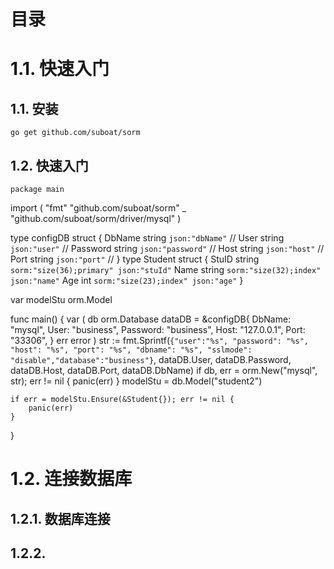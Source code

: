 # 目录
# 1.1. 快速入门
  ## 1.1. 安装
    go get github.com/suboat/sorm
  ## 1.2. 快速入门
    package main

import (
	"fmt"
	"github.com/suboat/sorm"
	_ "github.com/suboat/sorm/driver/mysql"
)

type configDB struct {
	DbName   string `json:"dbName"`   //
	User     string `json:"user"`     //
	Password string `json:"password"` //
	Host     string `json:"host"`     //
	Port     string `json:"port"`     //
}
type Student struct {
	StuID string `sorm:"size(36);primary" json:"stuId"`
	Name  string `sorm:"size(32);index" json:"name"`
	Age   int    `sorm:"size(23);index" json:"age"`
}

var modelStu orm.Model

func main() {
	var (
		db     orm.Database
		dataDB = &configDB{
			DbName:   "mysql",
			User:     "business",
			Password: "business",
			Host:     "127.0.0.1",
			Port:     "33306",
		}
		err error
	)
	str := fmt.Sprintf(`{"user":"%s", "password": "%s", "host": "%s", "port": "%s", "dbname": "%s",
"sslmode": "disable","database":"business"}`, dataDB.User, dataDB.Password, dataDB.Host, dataDB.Port, dataDB.DbName)
	if db, err = orm.New("mysql", str); err != nil {
		panic(err)
	}
	modelStu = db.Model("student2")

	if err = modelStu.Ensure(&Student{}); err != nil {
		panic(err)
	}

	
}
# 1.2. 连接数据库
  ## 1.2.1. 数据库连接
  ## 1.2.2.  
# 
